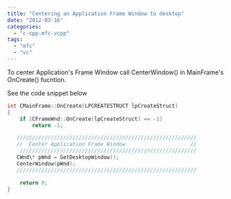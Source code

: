 ```yaml
---
title: "Centering an Application Frame Window to desktop"
date: "2012-03-16"
categories: 
  - "c-cpp-mfc-vcpp"
tags: 
  - "mfc"
  - "vc"
---
```


To center Application's Frame Window call CenterWindow() in MainFrame's OnCreate() fucntion.

See the code snippet below

```c
int CMainFrame::OnCreate(LPCREATESTRUCT lpCreateStruct)
{
    if (CFrameWnd::OnCreate(lpCreateStruct) == -1)
        return -1;

   //////////////////////////////////////////////////////////
   //  Center Application Frame Window                     //
    /////////////////////////////////////////////////////////
   CWnd\* pWnd = GetDesktopWindow();
   CenterWindow(pWnd);
   //////////////////////////////////////////////////////////

    return 0;
}
```
